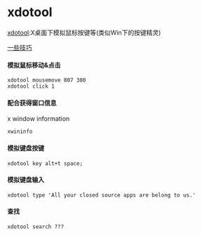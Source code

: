 # xdotool

[xdotool](http://www.semicomplete.com/projects/xdotool/):X桌面下模拟鼠标按键等(类似Win下的按键精灵)

[一些技巧](http://pratyeka.org/fake-x-input/)

#### 模拟鼠标移动&点击

	xdotool mousemove 807 380 
	xdotool click 1 

#### 配合获得窗口信息

x window information 

	xwininfo

#### 模拟键盘按键

	xdotool key alt+t space;

#### 模拟键盘输入

	xdotool type 'All your closed source apps are belong to us.'

#### 查找

	xdotool search ???
